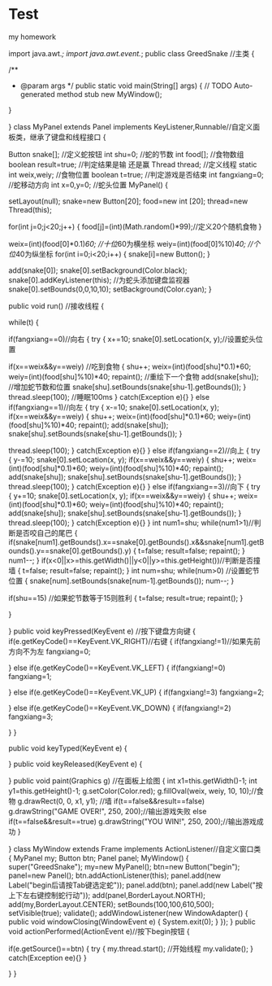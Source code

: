 # Test
my homework


import java.awt.*; 
import java.awt.event.*; 
public class GreedSnake //主类 
{ 

/** 
* @param args 
*/ 
public static void main(String[] args) { 
// TODO Auto-generated method stub 
new MyWindow(); 

} 

} 
class MyPanel extends Panel implements KeyListener,Runnable//自定义面板类，继承了键盘和线程接口 
{ 

Button snake[]; //定义蛇按钮 
int shu=0; //蛇的节数 
int food[]; //食物数组 
boolean result=true; //判定结果是输 还是赢 
Thread thread; //定义线程
static int weix,weiy; //食物位置 
boolean t=true; //判定游戏是否结束 
int fangxiang=0; //蛇移动方向 
int x=0,y=0; //蛇头位置 
MyPanel() 
{ 

setLayout(null); 
snake=new Button[20]; 
food=new int [20]; 
thread=new Thread(this); 

for(int j=0;j<20;j++) 
{ 
food[j]=(int)(Math.random()*99);//定义20个随机食物 
} 

weix=(int)(food[0]*0.1)*60; //十位*60为横坐标 
weiy=(int)(food[0]%10)*40; //个位*40为纵坐标 
for(int i=0;i<20;i++) 
{ 
snake[i]=new Button(); 
} 

add(snake[0]); 
snake[0].setBackground(Color.black); 
snake[0].addKeyListener(this); //为蛇头添加键盘监视器 
snake[0].setBounds(0,0,10,10); 
setBackground(Color.cyan); 
} 

public void run() //接收线程 
{ 

while(t) 
{ 

if(fangxiang==0)//向右 
{ 
try 
{ 
x+=10; 
snake[0].setLocation(x, y);//设置蛇头位置 

if(x==weix&&y==weiy) //吃到食物 
{ 
shu++; 
weix=(int)(food[shu]*0.1)*60; 
weiy=(int)(food[shu]%10)*40; 
repaint(); //重绘下一个食物 
add(snake[shu]); //增加蛇节数和位置 
snake[shu].setBounds(snake[shu-1].getBounds()); 
} 
thread.sleep(100); //睡眠100ms 
} 
catch(Exception e){} 
} 
else if(fangxiang==1)//向左 
{ 
try 
{ 
x-=10; 
snake[0].setLocation(x, y); 
if(x==weix&&y==weiy) 
{ 
shu++; 
weix=(int)(food[shu]*0.1)*60; 
weiy=(int)(food[shu]%10)*40; 
repaint(); 
add(snake[shu]); 
snake[shu].setBounds(snake[shu-1].getBounds()); 
} 

thread.sleep(100); 
} 
catch(Exception e){} 
} 
else if(fangxiang==2)//向上 
{ 
try 
{ 
y-=10; 
snake[0].setLocation(x, y); 
if(x==weix&&y==weiy) 
{ 
shu++; 
weix=(int)(food[shu]*0.1)*60; 
weiy=(int)(food[shu]%10)*40; 
repaint(); 
add(snake[shu]); 
snake[shu].setBounds(snake[shu-1].getBounds()); 
} 
thread.sleep(100); 
} 
catch(Exception e){} 
} 
else if(fangxiang==3)//向下 
{ 
try 
{ 
y+=10; 
snake[0].setLocation(x, y); 
if(x==weix&&y==weiy) 
{ 
shu++; 
weix=(int)(food[shu]*0.1)*60; 
weiy=(int)(food[shu]%10)*40; 
repaint(); 
add(snake[shu]); 
snake[shu].setBounds(snake[shu-1].getBounds()); 
} 
thread.sleep(100); 
} 
catch(Exception e){} 
} 
int num1=shu; 
while(num1>1)//判断是否咬自己的尾巴 
{ 
if(snake[num1].getBounds().x==snake[0].getBounds().x&&snake[num1].getBounds().y==snake[0].getBounds().y) 
{ 
t=false; 
result=false; 
repaint(); 
} 
num1--; 
} 
if(x<0||x>=this.getWidth()||y<0||y>=this.getHeight())//判断是否撞墙 
{ 
t=false; 
result=false; 
repaint(); 
} 
int num=shu; 
while(num>0) //设置蛇节位置 
{ 
snake[num].setBounds(snake[num-1].getBounds()); 
num--; 
} 

if(shu==15) //如果蛇节数等于15则胜利 
{ 
t=false; 
result=true; 
repaint(); 
} 

} 

} 
public void keyPressed(KeyEvent e) //按下键盘方向键 
{ 
if(e.getKeyCode()==KeyEvent.VK_RIGHT)//右键 
{ 
if(fangxiang!=1)//如果先前方向不为左 
fangxiang=0; 

} 
else if(e.getKeyCode()==KeyEvent.VK_LEFT) 
{ if(fangxiang!=0) 
fangxiang=1; 

} 
else if(e.getKeyCode()==KeyEvent.VK_UP) 
{ if(fangxiang!=3) 
fangxiang=2; 

} 
else if(e.getKeyCode()==KeyEvent.VK_DOWN) 
{ if(fangxiang!=2) 
fangxiang=3; 

} 
} 

public void keyTyped(KeyEvent e) 
{ 

} 
public void keyReleased(KeyEvent e) 
{ 

} 
public void paint(Graphics g) //在面板上绘图 
{ 
int x1=this.getWidth()-1; 
int y1=this.getHeight()-1; 
g.setColor(Color.red); 
g.fillOval(weix, weiy, 10, 10);//食物 
g.drawRect(0, 0, x1, y1); //墙 
if(t==false&&result==false) 
g.drawString("GAME OVER!", 250, 200);//输出游戏失败 
else if(t==false&&result==true) 
g.drawString("YOU WIN!", 250, 200);//输出游戏成功 
} 

} 
class MyWindow extends Frame implements ActionListener//自定义窗口类 
{ 
MyPanel my; 
Button btn; 
Panel panel; 
MyWindow() 
{ 
super("GreedSnake"); 
my=new MyPanel(); 
btn=new Button("begin"); 
panel=new Panel(); 
btn.addActionListener(this); 
panel.add(new Label("begin后请按Tab键选定蛇")); 
panel.add(btn); 
panel.add(new Label("按上下左右键控制蛇行动")); 
add(panel,BorderLayout.NORTH); 
add(my,BorderLayout.CENTER); 
setBounds(100,100,610,500); 
setVisible(true); 
validate(); 
addWindowListener(new WindowAdapter() 
{ 
public void windowClosing(WindowEvent e) 
{ 
System.exit(0); 
} 
}); 
} 
public void actionPerformed(ActionEvent e)//按下begin按钮 
{ 

if(e.getSource()==btn) 
{ 
try 
{ 
my.thread.start(); //开始线程 
my.validate(); 
} 
catch(Exception ee){} 
} 

} 
}

